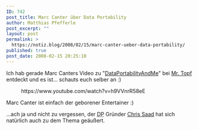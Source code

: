 ```yaml
---
ID: 742
post_title: Marc Canter über Data Portability
author: Matthias Pfefferle
post_excerpt: ""
layout: post
permalink: >
  https://notiz.blog/2008/02/15/marc-canter-ueber-data-portability/
published: true
post_date: 2008-02-15 20:25:10
---
```

<!-- wp:paragraph -->
<p>Ich hab gerade Marc Canters Video zu "<a href="http://www.particls.com/blog/2008/02/video-project-share-your-thoughts-about.html">DataPortabilityAndMe</a>" bei <a href="http://mrtopf.de/blog/plone/planetplone/marc-canter-about-data-portability/">Mr. Topf</a> entdeckt und es ist... schauts euch selber an :)</p>
<!-- /wp:paragraph -->

<!-- wp:core-embed/youtube {"url":"https://www.youtube.com/watch?v=h9VVnrR58eE","align":"wide","type":"video","providerNameSlug":"youtube"} -->
<figure class="wp-block-embed-youtube wp-block-embed alignwide is-type-video is-provider-youtube">
	https://www.youtube.com/watch?v=h9VVnrR58eE
</figure>
<!-- /wp:core-embed/youtube -->

<!-- wp:paragraph -->
<p>Marc Canter ist einfach der geborener Entertainer :)</p>
<!-- /wp:paragraph -->

<!-- wp:paragraph -->
<p>...ach ja und nicht zu vergessen, der <abbr title="Data Portability">DP</abbr> Gründer <a href="http://www.particls.com/blog/2008/02/video-dataportabilityandme-chris-saad.html">Chris Saad</a> hat sich natürlich auch zu dem Thema geäußert.</p>
<!-- /wp:paragraph -->